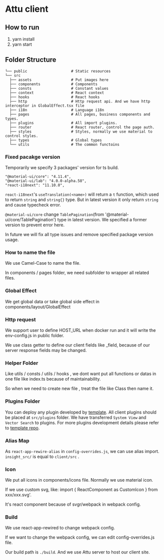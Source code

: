 # Attu client

## How to run

1. yarn install
2. yarn start

## Folder Structure

    └── public                    # Static resources
    └── src
      ├── assets                  # Put images here
      ├── components              # Components
      ├── consts                  # Constant values
      ├── context                 # React context
      ├── hooks                   # React hooks
      ├── http                    # Http request api. And we have http interceptor in GlobalEffect.tsx file
      ├── i18n                    # Language i18n
      ├── pages                   # All pages, business components and types.
      ├── plugins                 # All import plugins.
      ├── router                  # React router, control the page auth.
      ├── styles                  # Styles, normally we use material to control styles.
      ├── types                   # Global types
      └── utils                   # The common functoins

### Fixed pacakge version

Temporarily we specify 3 packages' version for ts build.

```
"@material-ui/core": "4.11.4",
"@material-ui/lab": "4.0.0-alpha.58",
"react-i18next": "11.10.0",
```

`react-i18next`'s `useTranslation(<name>)` will return a `t` function, which used to return `string` and `string{}` type. But in latest version it only return `string` and cause typecheck error.

`@material-ui/core` change `TablePagination`(from '@material-ui/core/TablePagination') type in latest version. We specified a former version to prevent error here.

In future we will fix all type issues and remove specified package version usage.

### How to name the file

We use Camel-Case to name the file.

In components / pages folder, we need subfolder to wrapper all related files.

### Global Effect

We get global data or take global side effect in components/layout/GlobalEffect

### Http request

We support user to define HOST_URL when docker run and it will write the env-config.js in public folder.

We use class getter to define our client fields like \_field, because of our server response fields may be changed.

### Helper Folder

Like utils / consts / utils / hooks , we dont want put all functions or datas in one file like index.ts because of maintainability.

So when we need to create new file , treat the file like Class then name it.

### Plugins Folder

You can deploy any plugin developed by [template](https://github.com/zilliztech/insight-plugin-template). All client plugins should be placed at `src/plugins` folder. We have transferred `System View` and `Vector Search` to plugins. For more plugins development details please refer to [template repo](https://github.com/zilliztech/insight-plugin-template).

### Alias Map

As `react-app-rewire-alias` in `config-overrides.js`, we can use alias import. `insight_src/` is equal to `client/src` .

### Icon

We put all icons in components/icons file. Normally we use material icon.

If we use custom svg, like: import { ReactComponent as CustomIcon } from xxx/xxx.svg'.

It's react component because of svgr/webpack in webpack config.

### Build

We use react-app-rewired to change webpack config.

If we want to change the webpack config, we can edit config-overrides.js file.

Our build path is `./build`. And we use Attu server to host our client site.
